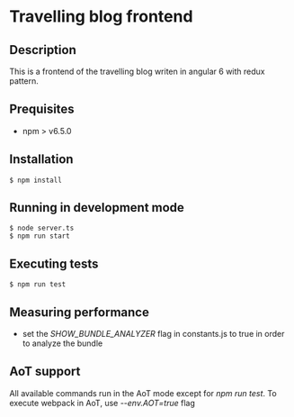# Travelling blog frontend

## Description

This is a frontend of the travelling blog writen in angular 6 with redux pattern. 

## Prequisites

* npm > v6.5.0

## Installation

```
$ npm install
```

## Running in development mode

```
$ node server.ts
$ npm run start
```

## Executing tests

```
$ npm run test
```

## Measuring performance

* set the *SHOW_BUNDLE_ANALYZER* flag in constants.js to true in order to analyze the bundle

## AoT support

All available commands run in the AoT mode except for *npm run test*. To execute webpack in AoT, use *--env.AOT=true* flag
